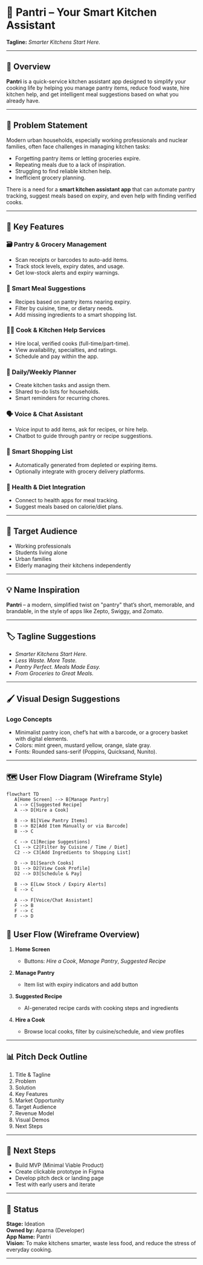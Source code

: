 # 🧺 Pantri – Your Smart Kitchen Assistant

**Tagline:** *Smarter Kitchens Start Here.*

---

## 📌 Overview

**Pantri** is a quick-service kitchen assistant app designed to simplify your cooking life by helping you manage pantry items, reduce food waste, hire kitchen help, and get intelligent meal suggestions based on what you already have.

---

## 🎯 Problem Statement

Modern urban households, especially working professionals and nuclear families, often face challenges in managing kitchen tasks:
- Forgetting pantry items or letting groceries expire.
- Repeating meals due to a lack of inspiration.
- Struggling to find reliable kitchen help.
- Inefficient grocery planning.

There is a need for a **smart kitchen assistant app** that can automate pantry tracking, suggest meals based on expiry, and even help with finding verified cooks.

---

## 🚀 Key Features

### 🗃️ Pantry & Grocery Management
- Scan receipts or barcodes to auto-add items.
- Track stock levels, expiry dates, and usage.
- Get low-stock alerts and expiry warnings.

### 🍳 Smart Meal Suggestions
- Recipes based on pantry items nearing expiry.
- Filter by cuisine, time, or dietary needs.
- Add missing ingredients to a smart shopping list.

### 🧑‍🍳 Cook & Kitchen Help Services
- Hire local, verified cooks (full-time/part-time).
- View availability, specialties, and ratings.
- Schedule and pay within the app.

### 📆 Daily/Weekly Planner
- Create kitchen tasks and assign them.
- Shared to-do lists for households.
- Smart reminders for recurring chores.

### 🗣️ Voice & Chat Assistant
- Voice input to add items, ask for recipes, or hire help.
- Chatbot to guide through pantry or recipe suggestions.

### 🛒 Smart Shopping List
- Automatically generated from depleted or expiring items.
- Optionally integrate with grocery delivery platforms.

### 🥗 Health & Diet Integration
- Connect to health apps for meal tracking.
- Suggest meals based on calorie/diet plans.

---

## 🧠 Target Audience
- Working professionals
- Students living alone
- Urban families
- Elderly managing their kitchens independently

---

## 💡 Name Inspiration

**Pantri** – a modern, simplified twist on "pantry" that’s short, memorable, and brandable, in the style of apps like Zepto, Swiggy, and Zomato.

---

## 🏷️ Tagline Suggestions
- *Smarter Kitchens Start Here.*
- *Less Waste. More Taste.*
- *Pantry Perfect. Meals Made Easy.*
- *From Groceries to Great Meals.*

---

## 🖌️ Visual Design Suggestions

### Logo Concepts
- Minimalist pantry icon, chef’s hat with a barcode, or a grocery basket with digital elements.
- Colors: mint green, mustard yellow, orange, slate gray.
- Fonts: Rounded sans-serif (Poppins, Quicksand, Nunito).

---

## 🗺️ User Flow Diagram (Wireframe Style)

```mermaid
flowchart TD
   A[Home Screen] --> B[Manage Pantry]
   A --> C[Suggested Recipe]
   A --> D[Hire a Cook]

   B --> B1[View Pantry Items]
   B --> B2[Add Item Manually or via Barcode]
   B --> C

   C --> C1[Recipe Suggestions]
   C1 --> C2[Filter by Cuisine / Time / Diet]
   C2 --> C3[Add Ingredients to Shopping List]

   D --> D1[Search Cooks]
   D1 --> D2[View Cook Profile]
   D2 --> D3[Schedule & Pay]

   B --> E[Low Stock / Expiry Alerts]
   E --> C

   A --> F[Voice/Chat Assistant]
   F --> B
   F --> C
   F --> D
```

## 🧭 User Flow (Wireframe Overview)

1. **Home Screen**
   - Buttons: *Hire a Cook*, *Manage Pantry*, *Suggested Recipe*

2. **Manage Pantry**
   - Item list with expiry indicators and add button

3. **Suggested Recipe**
   - AI-generated recipe cards with cooking steps and ingredients

4. **Hire a Cook**
   - Browse local cooks, filter by cuisine/schedule, and view profiles

---

## 📊 Pitch Deck Outline

1. Title & Tagline  
2. Problem  
3. Solution  
4. Key Features  
5. Market Opportunity  
6. Target Audience  
7. Revenue Model  
8. Visual Demos  
9. Next Steps

---

## 📎 Next Steps

- Build MVP (Minimal Viable Product)
- Create clickable prototype in Figma
- Develop pitch deck or landing page
- Test with early users and iterate

---

## 📍 Status

**Stage:** Ideation  
**Owned by:** Aparna (Developer)  
**App Name:** Pantri  
**Vision:** To make kitchens smarter, waste less food, and reduce the stress of everyday cooking.

---
